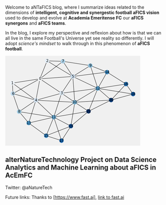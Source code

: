 Welcome to aNTaFICS blog, where I summarize ideas related to the dimensions of **intelligent, cognitive and synergestic football aFICS vision** used to develop and evolve at **Academia Emeritense FC** our **aFICS synergons** and **aFICS teams**.

In the blog, I explore my perspective and reflexion about how is that we can all live in the same Football's Universe yet see reality so differently. I will adopt *science's mindset* to walk through in this phenomenon of **aFICS football**.

![](images/aFICS_2logo.png "aNT-aFICS logo")

## alterNatureTechnology Project on Data Science Analytics and Machine Learning about aFICS in AcEmFC
Twitter: @aNatureTech 

Future links: Thanks to [https://www.fast.ai], [link to fast.ai]()


